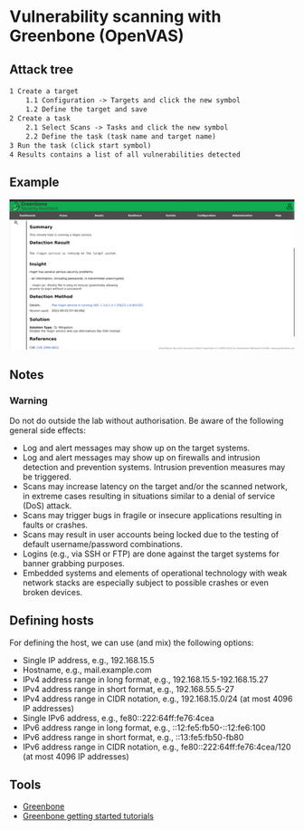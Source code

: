# Vulnerability scanning with Greenbone (OpenVAS)

## Attack tree

```text
1 Create a target
    1.1 Configuration -> Targets and click the new symbol
    1.2 Define the target and save
2 Create a task
    2.1 Select Scans -> Tasks and click the new symbol
    2.2 Define the task (task name and target name)
3 Run the task (click start symbol)
4 Results contains a list of all vulnerabilities detected
```

## Example

![Greenbone results](../../_static/images/greenbone-results.png)

## Notes

### Warning

Do not do outside the lab without authorisation. Be aware of the following general side effects:

* Log and alert messages may show up on the target systems.
* Log and alert messages may show up on firewalls and intrusion detection and prevention systems. Intrusion prevention measures may be triggered.
* Scans may increase latency on the target and/or the scanned network, in extreme cases resulting in situations similar to a denial of service (DoS) attack.
* Scans may trigger bugs in fragile or insecure applications resulting in faults or crashes.
* Scans may result in user accounts being locked due to the testing of default username/password combinations.
* Logins (e.g., via SSH or FTP) are done against the target systems for banner grabbing purposes.
* Embedded systems and elements of operational technology with weak network stacks are especially subject to possible crashes or even broken devices.

## Defining hosts

For defining the host, we can use (and mix) the following options:

* Single IP address, e.g., 192.168.15.5
* Hostname, e.g., mail.example.com
* IPv4 address range in long format, e.g., 192.168.15.5-192.168.15.27
* IPv4 address range in short format, e.g., 192.168.55.5-27
* IPv4 address range in CIDR notation, e.g., 192.168.15.0/24 (at most 4096 IP addresses)
* Single IPv6 address, e.g., fe80::222:64ff:fe76:4cea
* IPv6 address range in long format, e.g., ::12:fe5:fb50-::12:fe6:100
* IPv6 address range in short format, e.g., ::13:fe5:fb50-fb80
* IPv6 address range in CIDR notation, e.g., fe80::222:64ff:fe76:4cea/120 (at most 4096 IP addresses)

## Tools

* [Greenbone](https://greenbone.github.io/docs/latest/index.html)
* [Greenbone getting started tutorials](https://www.greenbone.net/en/selflearning-courses/)